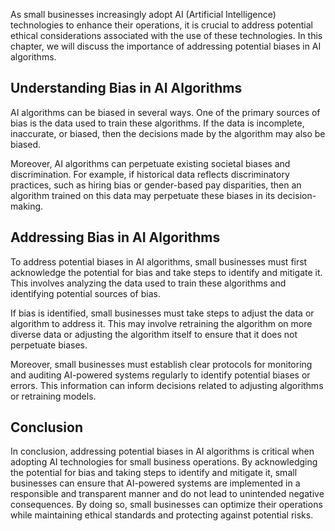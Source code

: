 
As small businesses increasingly adopt AI (Artificial Intelligence) technologies to enhance their operations, it is crucial to address potential ethical considerations associated with the use of these technologies. In this chapter, we will discuss the importance of addressing potential biases in AI algorithms.

Understanding Bias in AI Algorithms
-----------------------------------

AI algorithms can be biased in several ways. One of the primary sources of bias is the data used to train these algorithms. If the data is incomplete, inaccurate, or biased, then the decisions made by the algorithm may also be biased.

Moreover, AI algorithms can perpetuate existing societal biases and discrimination. For example, if historical data reflects discriminatory practices, such as hiring bias or gender-based pay disparities, then an algorithm trained on this data may perpetuate these biases in its decision-making.

Addressing Bias in AI Algorithms
--------------------------------

To address potential biases in AI algorithms, small businesses must first acknowledge the potential for bias and take steps to identify and mitigate it. This involves analyzing the data used to train these algorithms and identifying potential sources of bias.

If bias is identified, small businesses must take steps to adjust the data or algorithm to address it. This may involve retraining the algorithm on more diverse data or adjusting the algorithm itself to ensure that it does not perpetuate biases.

Moreover, small businesses must establish clear protocols for monitoring and auditing AI-powered systems regularly to identify potential biases or errors. This information can inform decisions related to adjusting algorithms or retraining models.

Conclusion
----------

In conclusion, addressing potential biases in AI algorithms is critical when adopting AI technologies for small business operations. By acknowledging the potential for bias and taking steps to identify and mitigate it, small businesses can ensure that AI-powered systems are implemented in a responsible and transparent manner and do not lead to unintended negative consequences. By doing so, small businesses can optimize their operations while maintaining ethical standards and protecting against potential risks.
